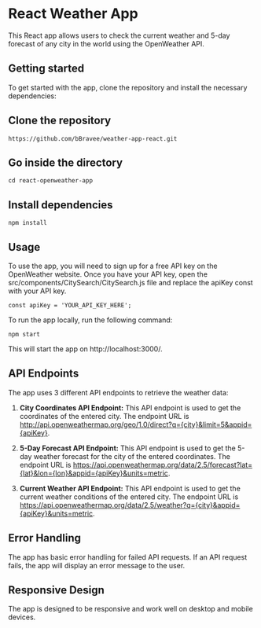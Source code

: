 # React Weather App

This React app allows users to check the current weather and 5-day forecast of any city in the world using the OpenWeather API.

## Getting started

To get started with the app, clone the repository and install the necessary dependencies:

## Clone the repository
```
https://github.com/bBravee/weather-app-react.git
```

## Go inside the directory
```
cd react-openweather-app
```

## Install dependencies
```
npm install
```

## Usage

To use the app, you will need to sign up for a free API key on the OpenWeather website. Once you have your API key, open the src/components/CitySearch/CitySearch.js file and replace the apiKey const with your API key.

```
const apiKey = 'YOUR_API_KEY_HERE';
```
To run the app locally, run the following command:

```
npm start
```
This will start the app on http://localhost:3000/.

## API Endpoints

The app uses 3 different API endpoints to retrieve the weather data:

1. **City Coordinates API Endpoint:** This API endpoint is used to get the coordinates of the entered city. The endpoint URL is http://api.openweathermap.org/geo/1.0/direct?q={city}&limit=5&appid={apiKey}.

2. **5-Day Forecast API Endpoint:** This API endpoint is used to get the 5-day weather forecast for the city of the entered coordinates. The endpoint URL is https://api.openweathermap.org/data/2.5/forecast?lat={lat}&lon={lon}&appid={apiKey}&units=metric.

3. **Current Weather API Endpoint:** This API endpoint is used to get the current weather conditions of the entered city. The endpoint URL is https://api.openweathermap.org/data/2.5/weather?q={city}&appid={apiKey}&units=metric.

## Error Handling

The app has basic error handling for failed API requests. If an API request fails, the app will display an error message to the user.

## Responsive Design

The app is designed to be responsive and work well on desktop and mobile devices.

